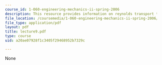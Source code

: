 ```yaml
---
course_id: 1-060-engineering-mechanics-ii-spring-2006
description: This resource provides information on reynolds transport theorem.
file_location: /coursemedia/1-060-engineering-mechanics-ii-spring-2006/a20ae07928f1c3405f29468952b7329c_lecture9.pdf
file_type: application/pdf
layout: pdf
title: lecture9.pdf
type: course
uid: a20ae07928f1c3405f29468952b7329c

---
```

None